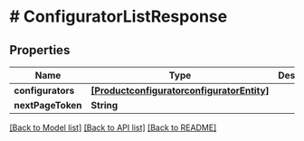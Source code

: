 # # ConfiguratorListResponse


## Properties


Name | Type | Description | Notes
------------ | ------------- | ------------- | -------------
**configurators**| [**[ProductconfiguratorconfiguratorEntity]**](ProductconfiguratorconfiguratorEntity.md) |   | [optional]
**nextPageToken**| **String** |   | [optional]


[[Back to Model list]](../../README.md#models) [[Back to API list]](../../README.md#endpoints) [[Back to README]](../../README.md)